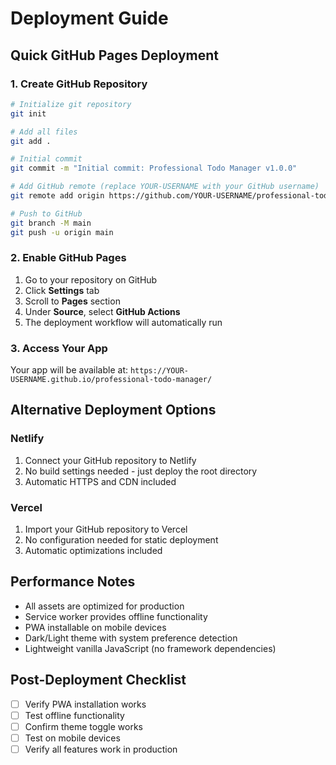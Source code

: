 # Deployment Guide

## Quick GitHub Pages Deployment

### 1. Create GitHub Repository
```bash
# Initialize git repository
git init

# Add all files
git add .

# Initial commit
git commit -m "Initial commit: Professional Todo Manager v1.0.0"

# Add GitHub remote (replace YOUR-USERNAME with your GitHub username)
git remote add origin https://github.com/YOUR-USERNAME/professional-todo-manager.git

# Push to GitHub
git branch -M main
git push -u origin main
```

### 2. Enable GitHub Pages
1. Go to your repository on GitHub
2. Click **Settings** tab
3. Scroll to **Pages** section
4. Under **Source**, select **GitHub Actions**
5. The deployment workflow will automatically run

### 3. Access Your App
Your app will be available at: `https://YOUR-USERNAME.github.io/professional-todo-manager/`

## Alternative Deployment Options

### Netlify
1. Connect your GitHub repository to Netlify
2. No build settings needed - just deploy the root directory
3. Automatic HTTPS and CDN included

### Vercel
1. Import your GitHub repository to Vercel
2. No configuration needed for static deployment
3. Automatic optimizations included

## Performance Notes
- All assets are optimized for production
- Service worker provides offline functionality
- PWA installable on mobile devices
- Dark/Light theme with system preference detection
- Lightweight vanilla JavaScript (no framework dependencies)

## Post-Deployment Checklist
- [ ] Verify PWA installation works
- [ ] Test offline functionality
- [ ] Confirm theme toggle works
- [ ] Test on mobile devices
- [ ] Verify all features work in production
